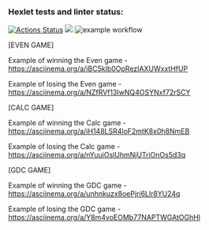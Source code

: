 ### Hexlet tests and linter status:
[![Actions Status](https://github.com/k0damaDEV/java-project-lvl1/workflows/hexlet-check/badge.svg)](https://github.com/k0damaDEV/java-project-lvl1/actions)
<a href="https://codeclimate.com/github/codeclimate/codeclimate/maintainability"><img src="https://api.codeclimate.com/v1/badges/a99a88d28ad37a79dbf6/maintainability" /></a>
![example workflow](https://github.com/k0damaDEV/java-project-lvl1/actions/workflows/github-actions-demo.yml/badge.svg)

[EVEN GAME]

Example of winning the Even game - https://asciinema.org/a/iBC5kIb0OpRezIAXUWxxtHfUP

Example of losing the Even game - https://asciinema.org/a/NZfRVf13IwNQ4OSYNxf72rSCY

[CALC GAME]

Example of winning the Calc game - https://asciinema.org/a/iH148LSR4loF2mtK8x0h8NmEB

Example of losing the Calc game - https://asciinema.org/a/nYuuiOslUhmNjUTriOnOs5d3q

[GDC GAME]

Example of winning the GDC game - https://asciinema.org/a/unhnkuzx8oePjri6Llr8YU24q

Example of losing the GDC game - https://asciinema.org/a/Y8m4voEOMb77NAPTWGAtOGhHl
